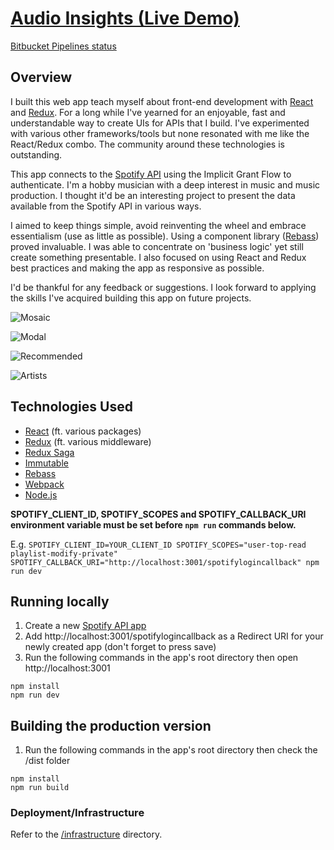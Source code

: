 # [Audio Insights (Live Demo)](https://ai.603.nu)

[Bitbucket Pipelines status](https://bitbucket.org/jch254/audio-insights/addon/pipelines/home)

## Overview

I built this web app teach myself about front-end development with
[React](https://facebook.github.io/react/) and [Redux](http://redux.js.org).
For a long while I've yearned for an enjoyable, fast and understandable way to create
UIs for APIs that I build. I've experimented with various other frameworks/tools
but none resonated with me like the React/Redux combo. The community around these
technologies is outstanding.

This app connects to the [Spotify API](https://developer.spotify.com/web-api/) using the Implicit
Grant Flow to authenticate. I'm a hobby musician with a deep interest in music and music production.
I thought it'd be an interesting project to present the data available from the Spotify API in
various ways.

I aimed to keep things simple, avoid reinventing the wheel and embrace essentialism (use as little
as possible). Using a component library ([Rebass](http://jxnblk.com/rebass/)) proved invaluable. I
was able to concentrate on 'business logic' yet still create something presentable. I also focused
on using React and Redux best practices and making the app as responsive as possible.

I'd be thankful for any feedback or suggestions. I look forward to applying the skills I've
acquired building this app on future projects.

![Mosaic](https://img.jch254.com/Mosaic.png)

![Modal](https://img.jch254.com/Modal.png)

![Recommended](https://img.jch254.com/Recommended.png)

![Artists](https://img.jch254.com/Artists.png)

## Technologies Used

* [React](https://facebook.github.io/react/) (ft. various packages)
* [Redux](https://github.com/reactjs/redux/) (ft. various middleware)
* [Redux Saga](https://github.com/yelouafi/redux-saga/)
* [Immutable](https://github.com/facebook/immutable-js/)
* [Rebass](https://github.com/jxnblk/rebass)
* [Webpack](https://github.com/webpack/webpack)
* [Node.js](https://github.com/nodejs/node)

**SPOTIFY_CLIENT_ID, SPOTIFY_SCOPES and SPOTIFY_CALLBACK_URI environment variable must be set before `npm run` commands below.**

E.g. `SPOTIFY_CLIENT_ID=YOUR_CLIENT_ID SPOTIFY_SCOPES="user-top-read playlist-modify-private" SPOTIFY_CALLBACK_URI="http://localhost:3001/spotifylogincallback" npm run dev`

## Running locally

1. Create a new [Spotify API app](https://developer.spotify.com/my-applications)
1. Add http://localhost:3001/spotifylogincallback as a Redirect URI for your newly created app (don't forget to press save)
1. Run the following commands in the app's root directory then open http://localhost:3001

```
npm install
npm run dev
```

## Building the production version

1. Run the following commands in the app's root directory then check the /dist folder

```
npm install
npm run build
```

### Deployment/Infrastructure

Refer to the [/infrastructure](https://github.com/jch254/audio-insights/tree/master/infrastructure) directory.

